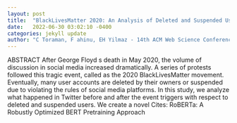 ```yaml
---
layout: post
title:  "BlackLivesMatter 2020: An Analysis of Deleted and Suspended Users in Twitter"
date:   2022-06-30 03:02:10 -0400
categories: jekyll update
author: "C Toraman, F ahinu, EH Yilmaz - 14th ACM Web Science Conference 2022, 2022"
---
```

ABSTRACT After George Floyd s death in May 2020, the volume of discussion in social media increased dramatically. A series of protests followed this tragic event, called as the 2020 BlackLivesMatter movement. Eventually, many user accounts are deleted by their owners or suspended due to violating the rules of social media platforms. In this study, we analyze what happened in Twitter before and after the event triggers with respect to deleted and suspended users. We create a novel  Cites: RoBERTa: A Robustly Optimized BERT Pretraining Approach